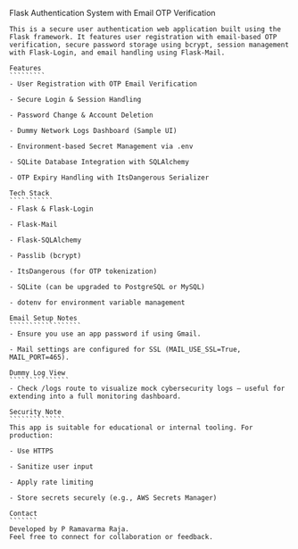 Flask Authentication System with Email OTP Verification
````````````````````````````````````````````````````````
This is a secure user authentication web application built using the Flask framework. It features user registration with email-based OTP verification, secure password storage using bcrypt, session management with Flask-Login, and email handling using Flask-Mail.

Features
`````````
- User Registration with OTP Email Verification

- Secure Login & Session Handling

- Password Change & Account Deletion

- Dummy Network Logs Dashboard (Sample UI)

- Environment-based Secret Management via .env

- SQLite Database Integration with SQLAlchemy

- OTP Expiry Handling with ItsDangerous Serializer

Tech Stack
```````````
- Flask & Flask-Login

- Flask-Mail

- Flask-SQLAlchemy

- Passlib (bcrypt)

- ItsDangerous (for OTP tokenization)

- SQLite (can be upgraded to PostgreSQL or MySQL)

- dotenv for environment variable management

Email Setup Notes
``````````````````
- Ensure you use an app password if using Gmail.

- Mail settings are configured for SSL (MAIL_USE_SSL=True, MAIL_PORT=465).

Dummy Log View
```````````````
- Check /logs route to visualize mock cybersecurity logs — useful for extending into a full monitoring dashboard.

Security Note
``````````````
This app is suitable for educational or internal tooling. For production:

- Use HTTPS

- Sanitize user input

- Apply rate limiting

- Store secrets securely (e.g., AWS Secrets Manager)

Contact
```````
Developed by P Ramavarma Raja.
Feel free to connect for collaboration or feedback.
